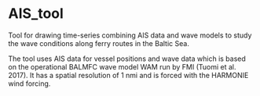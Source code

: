 # AIS_tool
Tool for drawing time-series combining AIS data and wave models to study the wave conditions along ferry routes in the Baltic Sea.

The tool uses AIS data for vessel positions and wave data which is based on the operational BALMFC wave model WAM run by FMI (Tuomi et al. 2017). It has a spatial resolution of 1 nmi and is forced with the HARMONIE wind forcing.
